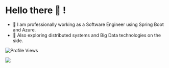 # Hello there 👋 !

- 🔭 I am professionally working as a Software Engineer using Spring Boot and Azure.
- 🌱 Also exploring distributed systems and Big Data technologies on the side.

![Profile Views](https://komarev.com/ghpvc/?username=virtualmanu&color=brightgreen)

<img src="https://media.giphy.com/media/iIqmM5tTjmpOB9mpbn/giphy.gif" />
  

<!--
**virtualmanu/virtualmanu** is a ✨ _special_ ✨ repository because its `README.md` (this file) appears on your GitHub profile.
![Top Langs](https://github-readme-stats.vercel.app/api/top-langs/?username=virtualmanu&theme=highcontrast)
![image title](https://rushter.com/counter.svg)

![Github stats](https://github-readme-stats.vercel.app/api?username=virtualmanu&theme=highcontrast&show_icons=true&count_private=true)

Here are some ideas to get you started:

- # Hi there 👋 checkout my [portfolio](https://virtualmanu.github.io) !

- 👯 I’m looking to collaborate on ...
- 🤔 I’m looking for help with ...
- 💬 Ask me about ...
- 📫 How to reach me: ...
- 😄 Pronouns: ...
- ⚡ Fun fact: We are all in a simulation
 
-->
